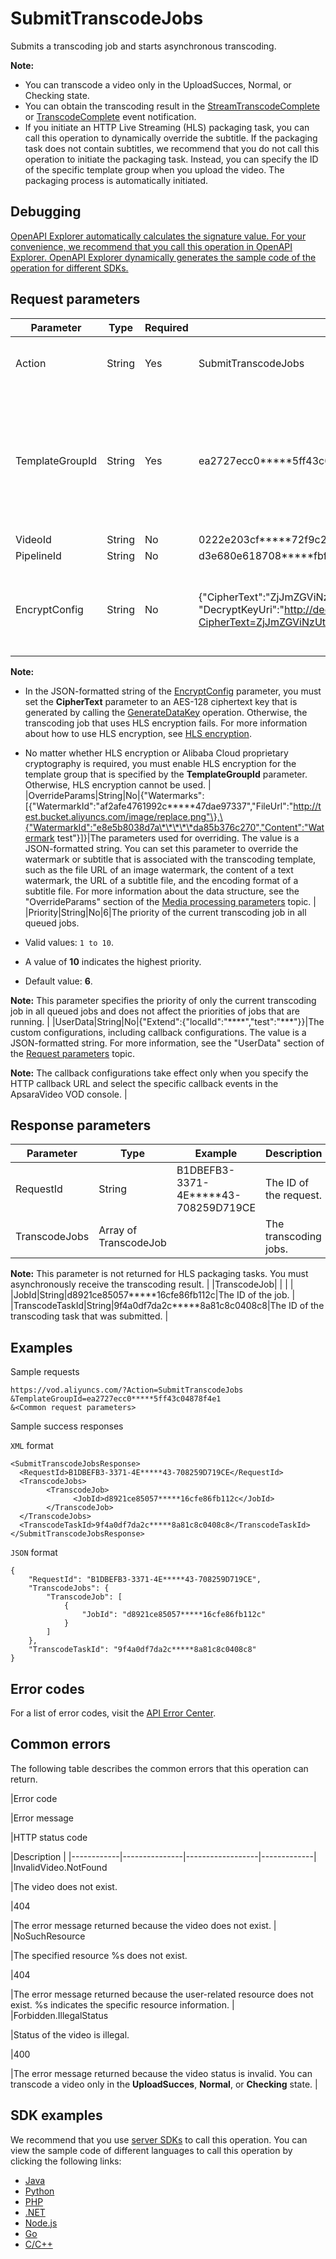 # SubmitTranscodeJobs

Submits a transcoding job and starts asynchronous transcoding.

**Note:**

-   You can transcode a video only in the UploadSucces, Normal, or Checking state.
-   You can obtain the transcoding result in the [StreamTranscodeComplete](~~55636~~) or [TranscodeComplete](~~55638~~) event notification.
-   If you initiate an HTTP Live Streaming \(HLS\) packaging task, you can call this operation to dynamically override the subtitle. If the packaging task does not contain subtitles, we recommend that you do not call this operation to initiate the packaging task. Instead, you can specify the ID of the specific template group when you upload the video. The packaging process is automatically initiated.

## Debugging

[OpenAPI Explorer automatically calculates the signature value. For your convenience, we recommend that you call this operation in OpenAPI Explorer. OpenAPI Explorer dynamically generates the sample code of the operation for different SDKs.](https://api.aliyun.com/#product=vod&api=SubmitTranscodeJobs&type=RPC&version=2017-03-21)

## Request parameters

|Parameter|Type|Required|Example|Description|
|---------|----|--------|-------|-----------|
|Action|String|Yes|SubmitTranscodeJobs|The operation that you want to perform. Set the value to **SubmitTranscodeJobs**. |
|TemplateGroupId|String|Yes|ea2727ecc0\*\*\*\*\*5ff43c04878f4e1|The ID of the transcoding template group used when the video is transcoded. To specify a template group, you can log on to the [ApsaraVideo VOD console](https://vod.console.aliyun.com/?spm=a2c4g.11186623.2.18.2f1a2267jCybwh#/vod/settings/transcode/vod) and view the ID of the template group on the Transcode page. |
|VideoId|String|No|0222e203cf\*\*\*\*\*72f9c22870a4d2c|The ID of the video. |
|PipelineId|String|No|d3e680e618708\*\*\*\*\*fbf2cae7cc931|The ID of the pipeline. |
|EncryptConfig|String|No|\{"CipherText":"ZjJmZGViNzUtZWY1Mi00Y2RlLTk3MTMt", "DecryptKeyUri":"http://decrypt.demo.com?CipherText=ZjJmZGViNzUtZWY1Mi00Y2RlLTk3MTMt","KeyServiceType":"KMS"\}|The encryption configurations. The value is a JSON-formatted string. This parameter is required only when HLS encryption is used.

 **Note:**

-   In the JSON-formatted string of the [EncryptConfig](~~86952~~) parameter, you must set the **CipherText** parameter to an AES-128 ciphertext key that is generated by calling the [GenerateDataKey](~~28948~~) operation. Otherwise, the transcoding job that uses HLS encryption fails. For more information about how to use HLS encryption, see [HLS encryption](~~68612~~).
-   No matter whether HLS encryption or Alibaba Cloud proprietary cryptography is required, you must enable HLS encryption for the template group that is specified by the **TemplateGroupId** parameter. Otherwise, HLS encryption cannot be used. |
|OverrideParams|String|No|\{"Watermarks":\[\{"WatermarkId":"af2afe4761992c\*\*\*\*\*47dae97337","FileUrl":"http://test.bucket.aliyuncs.com/image/replace.png"\},\{"WatermarkId":"e8e5b8038d7a\*\*\*\*\*da85b376c270","Content":"Watermark test"\}\]\}|The parameters used for overriding. The value is a JSON-formatted string. You can set this parameter to override the watermark or subtitle that is associated with the transcoding template, such as the file URL of an image watermark, the content of a text watermark, the URL of a subtitle file, and the encoding format of a subtitle file. For more information about the data structure, see the "OverrideParams" section of the [Media processing parameters](~~98618~~) topic. |
|Priority|String|No|6|The priority of the current transcoding job in all queued jobs.

 -   Valid values: `1 to 10`.
-   A value of **10** indicates the highest priority.
-   Default value: **6**.

**Note:** This parameter specifies the priority of only the current transcoding job in all queued jobs and does not affect the priorities of jobs that are running. |
|UserData|String|No|\{"Extend":\{"localId":"\*\*\*\*","test":"\*\*\*"\}\}|The custom configurations, including callback configurations. The value is a JSON-formatted string. For more information, see the "UserData" section of the [Request parameters](~~86952~~) topic.

 **Note:** The callback configurations take effect only when you specify the HTTP callback URL and select the specific callback events in the ApsaraVideo VOD console. |

## Response parameters

|Parameter|Type|Example|Description|
|---------|----|-------|-----------|
|RequestId|String|B1DBEFB3-3371-4E\*\*\*\*\*43-708259D719CE|The ID of the request. |
|TranscodeJobs|Array of TranscodeJob| |The transcoding jobs.

 **Note:** This parameter is not returned for HLS packaging tasks. You must asynchronously receive the transcoding result. |
|TranscodeJob| | | |
|JobId|String|d8921ce85057\*\*\*\*\*16cfe86fb112c|The ID of the job. |
|TranscodeTaskId|String|9f4a0df7da2c\*\*\*\*\*8a81c8c0408c8|The ID of the transcoding task that was submitted. |

## Examples

Sample requests

```
https://vod.aliyuncs.com/?Action=SubmitTranscodeJobs
&TemplateGroupId=ea2727ecc0*****5ff43c04878f4e1
&<Common request parameters>
```

Sample success responses

`XML` format

```
<SubmitTranscodeJobsResponse>
  <RequestId>B1DBEFB3-3371-4E*****43-708259D719CE</RequestId>
  <TranscodeJobs>
        <TranscodeJob>
              <JobId>d8921ce85057*****16cfe86fb112c</JobId>
        </TranscodeJob>
  </TranscodeJobs>
  <TranscodeTaskId>9f4a0df7da2c*****8a81c8c0408c8</TranscodeTaskId>
</SubmitTranscodeJobsResponse>
```

`JSON` format

```
{
	"RequestId": "B1DBEFB3-3371-4E*****43-708259D719CE",
	"TranscodeJobs": {
		"TranscodeJob": [
			{
				"JobId": "d8921ce85057*****16cfe86fb112c"
			}
		]
	},
	"TranscodeTaskId": "9f4a0df7da2c*****8a81c8c0408c8"
}
```

## Error codes

For a list of error codes, visit the [API Error Center](https://error-center.alibabacloud.com/status/product/vod).

## Common errors

The following table describes the common errors that this operation can return.

|Error code

|Error message

|HTTP status code

|Description |
|------------|---------------|------------------|-------------|
|InvalidVideo.NotFound

|The video does not exist.

|404

|The error message returned because the video does not exist. |
|NoSuchResource

|The specified resource %s does not exist.

|404

|The error message returned because the user-related resource does not exist. %s indicates the specific resource information. |
|Forbidden.IllegalStatus

|Status of the video is illegal.

|400

|The error message returned because the video status is invalid. You can transcode a video only in the **UploadSucces**, **Normal**, or **Checking** state. |

## SDK examples

We recommend that you use [server SDKs](~~101789~~) to call this operation. You can view the sample code of different languages to call this operation by clicking the following links:

-   [Java](~~61063~~)
-   [Python](~~61054~~)
-   [PHP](~~61069~~)
-   [.NET](~~84750~~)
-   [Node.js](~~101396~~)
-   [Go](~~101411~~)
-   [C/C++](~~101261~~)

